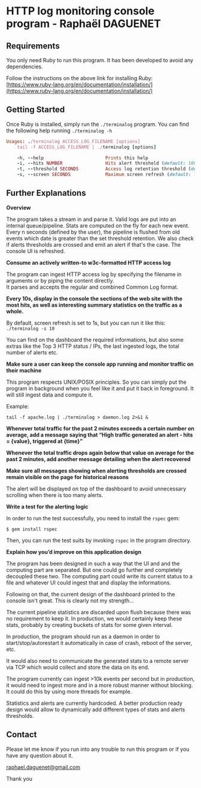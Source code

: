 # HTTP log monitoring console program - Raphaël DAGUENET

## Requirements

You only need Ruby to run this program. It has been developed to avoid any dependencies.

Follow the instructions on the above link for installing Ruby:
 [https://www.ruby-lang.org/en/documentation/installation/](https://www.ruby-lang.org/en/documentation/installation/)

## Getting Started

Once Ruby is installed, simply run the `./terminalog` program. You can find the following help running `./terminalog -h`

```ruby
Usages: ./terminalog ACCESS_LOG_FILENAME [options]
	tail -f ACCESS_LOG_FILENAME | ./terminalog [options]

    -h, --help                       Prints this help
    -i, --hits NUMBER                Hits alert threshold (default: 10000)
    -t, --threshold SECONDS          Access log retention threshold (default: 120s)
    -s, --screen SECONDS             Maximum screen refresh (default: 1s)
```

## Further Explanations

**Overview**

The program takes a stream in and parse it. Valid logs are put into an internal queue/pipeline. Stats are computed on the fly for each new event. Every n seconds (defined by the user), the pipeline is flushed from old events which date is greater than the set threshold retention. We also check if alerts thresholds are crossed and emit an alert if that's the case. The console UI is refreshed.

**Consume an actively written-to w3c-formatted HTTP access log**

The program can ingest HTTP access log by specifying the filename in arguments or by piping the content directly.   
It parses and accepts the regular and combined Common Log format.

**Every 10s, display in the console the sections of the web site with the most hits, as well as interesting summary statistics on the traffic as a whole.**

By default, screen refresh is set to 1s, but you can run it like this: `./terminalog -s 10`

You can find on the dashboard the required informations, but also some extras like the Top 3 HTTP status / IPs, the last ingested logs, the total number of alerts etc.

**Make sure a user can keep the console app running and monitor traffic on their machine**

This program respects UNIX/POSIX principles. So you can simply put the program in background when you feel like it and put it back in foreground. It will still ingest data and compute it.

Example:

`tail -f apache.log | ./terminalog > daemon.log 2>&1 &`

**Whenever total traffic for the past 2 minutes exceeds a certain number on average, add a message saying that “High traffic generated an alert - hits = {value}, triggered at {time}”**

**Whenever the total traffic drops again below that value on average for the past 2 minutes, add another message detailing when the alert recovered**

**Make sure all messages showing when alerting thresholds are crossed remain visible on the page for historical reasons**

The alert will be displayed on top of the dashboard to avoid unnecessary scrolling when there is too many alerts.

**Write a test for the alerting logic**

In order to run the test successfully, you need to install the `rspec` gem:

`$ gem install rspec`

Then, you can run the test suits by invoking `rspec` in the program directory.

**Explain how you’d improve on this application design**

The program has been designed in such a way that the UI and and the computing part are separated. But one could go further and completely decoupled these two. The computing part could write its current status to a file and whatever UI could ingest that and display the informations.

Following on that, the current design of the dashboard printed to the console isn't great. This is clearly not my strength...

The current pipeline statistics are discarded upon flush because there was no requirement to keep it. In production, we would certainly keep these stats, probably by creating buckets of stats for some given interval.

In production, the program should run as a daemon in order to start/stop/autorestart it automatically in case of crash, reboot of the server, etc.

It would also need to communicate the generated stats to a remote server via TCP which would collect and store the data on its end.

The program currently can ingest >10k events per second but in production, it would need to ingest more and in a more robust manner without blocking. It could do this by using more threads for example.

Statistics and alerts are currently hardcoded. A better production ready design would allow to dynamically add different types of stats and alerts thresholds.

## Contact

Please let me know if you run into any trouble to run this program or if you have any question about it.

raphael.daguenet@gmail.com

Thank you
